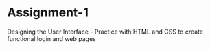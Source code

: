 # Assignment-1
Designing the User Interface - Practice with HTML and CSS to create functional login and web pages
